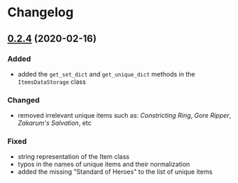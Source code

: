# Changelog

## [0.2.4](https://github.com/artcom-net/d2lib/tree/v0.2.4) (2020-02-16)

### Added
- added the `get_set_dict` and `get_unique_dict` methods in the `ItemsDataStorage` class

### Changed
- removed irrelevant unique items such as: _Constricting Ring_, _Gore Ripper_, _Zakarum's Salvation_, etc

### Fixed
- string representation of the Item class
- typos in the names of unique items and their normalization
- added the missing "Standard of Heroes" to the list of unique items